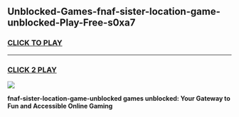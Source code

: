 
## Unblocked-Games-fnaf-sister-location-game-unblocked-Play-Free-s0xa7
<h3>
<a href="https://premium76.site?title=fnaf-sister-location-game-unblocked&ref=21A">CLICK TO PLAY</a></h3>
<hr>

<h3>
<a href="https://premium76.site?title=fnaf-sister-location-game-unblocked&ref=21A">CLICK 2 PLAY</a>
  
</h3>

<a href="https://premium76.site?title=fnaf-sister-location-game-unblocked&ref=21A"><img src="https://clearcache.store/games.png"></a>


**fnaf-sister-location-game-unblocked games unblocked: Your Gateway to Fun and Accessible Online Gaming**
